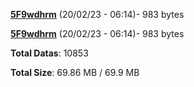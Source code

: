[**5F9wdhrm**](/data/5F9wdhrm.txt) (20/02/23 - 06:14)- 983 bytes

[**5F9wdhrm**](/data/5F9wdhrm.txt) (20/02/23 - 06:14)- 983 bytes

**Total Datas**: 10853

**Total Size**: 69.86 MB / 69.9 MB